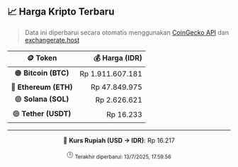 

<!-- HARGA_KRIPTO -->
## 📈 Harga Kripto Terbaru

> Data ini diperbarui secara otomatis menggunakan [CoinGecko API](https://www.coingecko.com/) dan [exchangerate.host](https://exchangerate.host/)

<div align="center">

| 🪙 Token | 💰 Harga (IDR) |
|:------:|---------------:|
| 🟠 **Bitcoin (BTC)**   | Rp 1.911.607.181 |
| 🔵 **Ethereum (ETH)**  | Rp 47.849.975 |
| 🟣 **Solana (SOL)**    | Rp 2.626.621 |
| 🟢 **Tether (USDT)**   | Rp 16.233 |

---

💱 **Kurs Rupiah (USD → IDR)**: Rp 16.217

🕒 <sub>Terakhir diperbarui: 13/7/2025, 17.59.56</sub>

</div>
<!-- /HARGA_KRIPTO -->